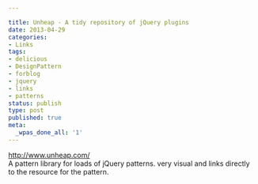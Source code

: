 ```yaml
---

title: Unheap - A tidy repository of jQuery plugins
date: 2013-04-29
categories:
- Links
tags:
- delicious
- DesignPattern
- forblog
- jquery
- links
- patterns
status: publish
type: post
published: true
meta:
  _wpas_done_all: '1'
---
```

<p><a href="http://www.unheap.com/">http://www.unheap.com/</a><br />
A pattern library for loads of jQuery patterns. very visual and links directly to the resource for the pattern.</p>
